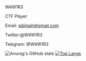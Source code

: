 W4W1R3

CTF Player

Email: wbilgah@gmail.com

Twitter:@W4W1R3

Telegram: @W4W1R3



![Anurag's GitHub stats](https://github-readme-stats.vercel.app/api?username=W4W1R3&show_icons=true&theme=radical) 
[![Top Langs](https://github-readme-stats.vercel.app/api/top-langs/?username=W4W1R3)](https://github.com/anuraghazra/github-readme-stats)







